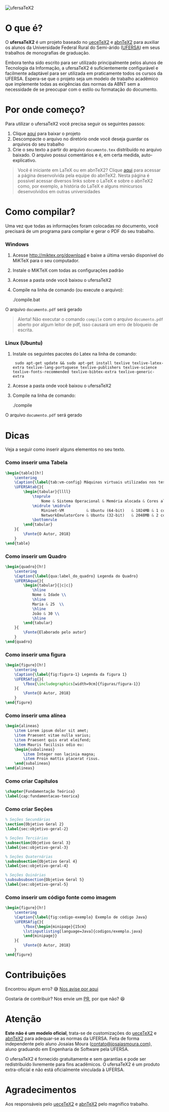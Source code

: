![ufersaTeX2](https://raw.githubusercontent.com/josaiasmoura/ufersatex2/master/figuras/ufersatex2-logo.png)

# O que é?

O **ufersaTeX2** é um projeto baseado no [ueceTeX2] e [abnTeX2] para auxiliar os alunos da Universidade Federal Rural do Semi-árido ([UFERSA]) em seus trabalhos de monografias de graduação.

Embora tenha sido escrito para ser utilizado principalmente pelos alunos de Tecnologia da Informação, a ufersaTeX2 é suficientemente configurável e facilmente adaptável para ser utilizada em praticamente todos os cursos da UFERSA. Espera-se que o projeto seja um modelo de trabalho acadêmico que implemente todas as exigências das normas da ABNT sem a necessidade de se preocupar com o estilo ou formatação do documento.

# Por onde começo?
Para utilizar o ufersaTeX2 você precisa seguir os seguintes passos:

1. Clique [aqui](https://github.com/josaiasmoura/ufersatex2/archive/master.zip) para baixar o projeto
2. Descompacte o arquivo no diretório onde você deseja guardar os arquivos do seu trabalho
3. Crie o seu texto a partir do arquivo ``documento.tex`` distribuído no arquivo baixado. O arquivo possui comentários e é, em certa medida, auto-explicativo.

> Você é iniciante em LaTeX ou em abnTeX2? Clique [aqui](https://github.com/abntex/abntex2/wiki/PorOndeComecar) para acessar a página desenvolvida pela equipe do abnTeX2. Nesta página é possível acessar diversos links sobre o LaTeX e sobre o abnTeX2 como, por exemplo, a história do LaTeX e alguns minicursos desenvolvidos em outras universidades

# Como compilar?

Uma vez que todas as informações foram colocadas no documento, você precisará de um programa para compilar e gerar o PDF do seu trabalho.

### Windows

1. Acesse http://miktex.org/download e baixe a última versão disponível do MiKTeX para o seu computador.

2. Instale o MiKTeX com todas as configurações padrão

3. Acesse a pasta onde você baixou o ufersaTeX2

4. Compile na linha de comando (ou execute o arquivo):

      ./compile.bat

O arquivo ``documento.pdf`` será gerado

> Alerta! Não executar o comando ``compile`` com o arquivo ``documento.pdf`` aberto por algum leitor de pdf, isso causará um erro de bloqueio de escrita.

### Linux (Ubuntu)

1. Instale os seguintes pacotes do Latex na linha de comando:

        sudo apt-get update && sudo apt-get install texlive texlive-latex-extra texlive-lang-portuguese texlive-publishers texlive-science texlive-fonts-recommended texlive-bibtex-extra texlive-generic-extra

2. Acesse a pasta onde você baixou o ufersaTeX2

3. Compile na linha de comando:

      ./compile

O arquivo ``documento.pdf`` será gerado

# Dicas
Veja a seguir como inserir alguns elementos no seu texto.

### Como inserir uma Tabela
```tex
\begin{table}[h!]
    \centering
    \Caption{\label{tab:vm-config} Máquinas virtuais utilizadas nos testes}
    \UFERSAtab{}{
        \begin{tabular}{llll}
            \toprule
                Nome & Sistema Operacional & Memória alocada & Cores alocados \\
            \midrule \midrule
                Mininet-VM          & Ubuntu (64-bit)	& 1024MB & 1 core \\
                NetworkEmulatorCore	& Ubuntu (32-bit)	& 2048MB & 2 cores \\
            \bottomrule
        \end{tabular}
    }{
        \Fonte{O Autor, 2018}
    }
\end{table}
```


### Como inserir um Quadro
```tex
\begin{quadro}[h!]
    \centering
    \Caption{\label{qua:label_do_quadro} Legenda do Quadro}
    \UFERSAqua{}{
        \begin{tabular}{|c|c|}
            \hline
            Nome & Idade \\
            \hline
            Maria & 25  \\
            \hline
            João & 30 \\
            \hline
        \end{tabular}
    }{
        \Fonte{Elaborado pelo autor}
    }
\end{quadro}
```

### Como inserir uma figura
```tex
\begin{figure}[h!]
    \centering
    \Caption{\label{fig:figura-1} Legenda da figura 1}
    \UFERSAfig{}{
        \fbox{\includegraphics[width=9cm]{figuras/figura-1}}
    }{
        \Fonte{O Autor, 2018}
    }
\end{figure}
```

### Como inserir uma alínea
```tex
\begin{alineas}
    \item Lorem ipsum dolor sit amet;
    \item Praesent vitae nulla varius;
    \item Praesent quis erat eleifend;
    \item Mauris facilisis odio eu:
    \begin{subalineas}
        \item Integer non lacinia magna;
        \item Proin mattis placerat risus.
    \end{subalineas}
\end{alineas}
```

### Como criar Capítulos
```tex
\chapter{Fundamentação Teórica}
\label{cap:fundamentacao-teorica}
```

### Como criar Seções
```tex
% Seções Secundárias
\section{Objetivo Geral 2}
\label{sec:objetivo-geral-2}

% Seções Terciárias
\subsection{Objetivo Geral 3}
\label{sec:objetivo-geral-3}

% Seções Quaternárias
\subsubsection{Objetivo Geral 4}
\label{sec:objetivo-geral-4}

% Seções Quinárias
\subsubsubsection{Objetivo Geral 5}
\label{sec:objetivo-geral-5}
```

### Como inserir um código fonte como imagem
```tex
\begin{figure}[h!]
    \centering
    \Caption{\label{fig:codigo-exemplo} Exemplo de código Java}
    \UFERSAfig{}{
        \fbox{\begin{minipage}{15cm}
        \lstinputlisting[language=Java]{codigos/exemplo.java}
        \end{minipage}}
    }{
        \Fonte{O Autor, 2018}
    }
\end{figure}
```

# Contribuições

Encontrou algum erro? 😅 [Nos avise por aqui]

Gostaria de contribuir? Nos envie um [PR], por que não? 😆

# Atenção

**Este não é um modelo oficial**, trata-se de customizações do [ueceTeX2] e [abnTeX2] para adequar-se as normas da UFERSA. Feita de forma independente pelo aluno Josaias Moura (contato@josaiasmoura.com), aluno graduando em Engenharia de Software pela UFERSA.

O ufersaTeX2 é fornecido gratuitamente e sem garantias e pode ser redistribuído livremente para fins acadêmicos. O ufersaTeX2 é um produto extra-oficial e não está oficialmente vinculada à UFERSA.

# Agradecimentos

Aos responsáveis pelo [ueceTeX2] e [abnTeX2] pelo magnífico trabalho.

[Por Onde Comecar]:https://code.google.com/p/abntex2/wiki/PorOndeComecar
[abnTeX2]:https://github.com/abntex/abntex2
[ueceTeX2]:https://github.com/thiagodnf/uecetex2
[http://miktex.org/download]:http://miktex.org/download
[UFERSA]:https://ufersa.edu.br/
[PR]:https://github.com/josaiasmoura/ufersatex2/compare
[Nos avise por aqui]:https://github.com/josaiasmoura/ufersatex2/issues/new

